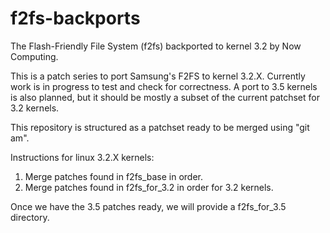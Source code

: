 f2fs-backports
==============

The Flash-Friendly File System (f2fs) backported to kernel 3.2 by Now Computing.

This is a patch series to port Samsung's F2FS to kernel 3.2.X.
Currently work is in progress to test and check for correctness. A port to 3.5
kernels is also planned, but it should be mostly a subset of the current patchset
for 3.2 kernels.

This repository is structured as a patchset ready to be merged using "git am".

Instructions for linux 3.2.X kernels:

1. Merge patches found in f2fs_base in order.
2. Merge patches found in f2fs_for_3.2 in order for 3.2 kernels.

Once we have the 3.5 patches ready, we will provide a f2fs_for_3.5 directory.
